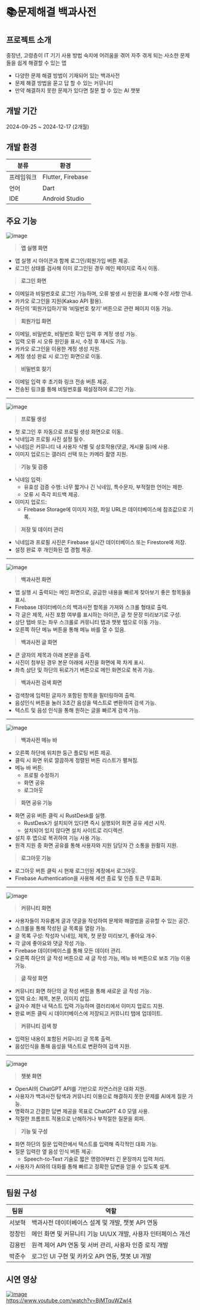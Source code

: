 # 📚문제해결 백과사전  


    
## 프로젝트 소개
중장년, 고령층이 IT 기기 사용 방법 숙지에 어려움을 겪어 자주 겪게 되는 사소한 문제들을 쉽게 해결할 수 있는 앱  
- 다양한 문제 해결 방법이 기재되어 있는 백과사전  
- 문제 해결 방법을 묻고 답 할 수 있는 커뮤니티  
- 만약 해결하지 못한 문제가 있다면 질문 할 수 있는 AI 챗봇  


## 개발 기간
2024-09-25 ~ 2024-12-17 (2개월)
## 개발 환경
|분류|환경|
|------|---|
|프레임워크|Flutter, Firebase|
|언어|Dart|
|IDE|Android Studio|

## 주요 기능
![image](https://github.com/user-attachments/assets/35a08a96-9013-42a9-861e-c45aef103176)
> **앱 실행 화면**
- 앱 실행 시 아이콘과 함께 로그인/회원가입 버튼 제공.
- 로그인 상태를 검사해 이미 로그인된 경우 메인 페이지로 즉시 이동.

>**로그인 화면**
- 이메일과 비밀번호로 로그인 가능하며, 오류 발생 시 원인을 표시해 수정 사항 안내.
- 카카오 로그인을 지원(Kakao API 활용).
- 하단의 ‘회원가입하기’와 ‘비밀번호 찾기’ 버튼으로 관련 페이지 이동 가능.

>**회원가입 화면**
- 이메일, 비밀번호, 비밀번호 확인 입력 후 계정 생성 가능.
- 입력 오류 시 오류 원인을 표시, 수정 후 재시도 가능.
- 카카오 로그인을 이용한 계정 생성 지원.
- 계정 생성 완료 시 로그인 화면으로 이동.

>**비밀번호 찾기**
- 이메일 입력 후 초기화 링크 전송 버튼 제공.
- 전송된 링크를 통해 비밀번호를 재설정하여 로그인 가능.
--------
![image](https://github.com/user-attachments/assets/6516f49c-5ea6-4f74-8e8b-396df799ffc7)
>**프로필 생성**  
- 첫 로그인 후 자동으로 프로필 생성 화면으로 이동.  
- 닉네임과 프로필 사진 설정 필수.  
- 닉네임은 커뮤니티 내 사용자 식별 및 상호작용(댓글, 게시물 등)에 사용.  
- 이미지 업로드는 갤러리 선택 또는 카메라 촬영 지원.  

>**기능 및 검증**  
- 닉네임 입력:  
  - 유효성 검증 수행: 너무 짧거나 긴 닉네임, 특수문자, 부적절한 언어는 제한.  
  - 오류 시 즉각 피드백 제공.  
- 이미지 업로드:  
  - Firebase Storage에 이미지 저장, 파일 URL은 데이터베이스에 참조값으로 기록.  

>**저장 및 데이터 관리**  
- 닉네임과 프로필 사진은 Firebase 실시간 데이터베이스 또는 Firestore에 저장.  
- 설정 완료 후 개인화된 앱 경험 제공.  
--------
![image](https://github.com/user-attachments/assets/82719744-5c1c-40d5-8da8-654dc26f5a6d)
>**백과사전 화면**  
- 앱 실행 시 출력되는 메인 화면으로, 궁금한 내용을 빠르게 찾아보기 좋은 항목들을 표시.  
- Firebase 데이터베이스의 백과사전 항목을 가져와 스크롤 형태로 출력.  
- 각 글은 제목, 사진 포함 여부를 표시하는 아이콘, 글 첫 문장 미리보기로 구성.  
- 상단 탭바 또는 좌우 스크롤로 커뮤니티 탭과 챗봇 탭으로 이동 가능.  
- 오른쪽 하단 메뉴 버튼을 통해 메뉴 바를 열 수 있음.  

>**백과사전 글 화면**  
- 큰 글자의 제목과 아래 본문을 출력.  
- 사진이 첨부된 경우 본문 아래에 사진을 화면에 꽉 차게 표시.  
- 좌측 상단 및 하단의 뒤로가기 버튼으로 메인 화면으로 복귀 가능.  

>**백과사전 검색 화면**  
- 검색창에 입력된 글자가 포함된 항목을 필터링하여 출력.  
- 음성인식 버튼을 눌러 3초간 음성을 텍스트로 변환하여 검색 가능.  
- 텍스트 및 음성 인식을 통해 원하는 글을 빠르게 검색 가능.  
--------
![image](https://github.com/user-attachments/assets/76905d7b-b481-4d8e-aeec-83a1ae677320)
>**백과사전 메뉴 바**  
- 오른쪽 하단에 위치한 둥근 플로팅 버튼 제공.  
- 클릭 시 화면 위로 깔끔하게 정렬된 버튼 리스트가 펼쳐짐.  
- 메뉴 바 버튼:  
  - 프로필 수정하기  
  - 화면 공유  
  - 로그아웃  

>**화면 공유 기능**  
- 화면 공유 버튼 클릭 시 RustDesk를 실행.  
  - RustDesk가 설치되어 있다면 즉시 실행되어 화면 공유 세션 시작.  
  - 설치되어 있지 않다면 설치 사이트로 리디렉션.  
- 설치 후 앱으로 복귀하여 기능 사용 가능.  
- 원격 지원 중 화면 공유를 통해 사용자와 지원 담당자 간 소통을 원활히 지원.  

>**로그아웃 기능**  
- 로그아웃 버튼 클릭 시 현재 로그인된 계정에서 로그아웃.  
- Firebase Authentication을 사용해 세션 종료 및 인증 토큰 무효화.  
--------
![image](https://github.com/user-attachments/assets/6b97d752-55c5-4e39-9891-b7d77ecfdfb2)
>**커뮤니티 화면**  
- 사용자들이 자유롭게 글과 댓글을 작성하여 문제와 해결법을 공유할 수 있는 공간.  
- 스크롤을 통해 작성된 글 목록을 열람 가능.  
- 글 목록 구성: 작성자 닉네임, 제목, 첫 문장 미리보기, 좋아요 개수.  
- 각 글에 좋아요와 댓글 작성 가능.  
- Firebase 데이터베이스를 통해 모든 데이터 관리.  
- 오른쪽 하단의 글 작성 버튼으로 새 글 작성 가능, 메뉴 바 버튼으로 보조 기능 이용 가능.  

>**글 작성 화면**  
- 커뮤니티 화면 하단의 글 작성 버튼을 통해 새로운 글 작성 가능.  
- 입력 요소: 제목, 본문, 이미지 삽입.  
- 글자수 제한 내 텍스트 입력 가능하며 갤러리에서 이미지 업로드 지원.  
- 완료 버튼 클릭 시 데이터베이스에 저장되고 커뮤니티 탭에 업데이트.  

>**커뮤니티 검색 창**  
- 입력된 내용이 포함된 커뮤니티 글 목록 출력.  
- 음성인식을 통해 음성을 텍스트로 변환하여 검색 지원.  
--------
![image](https://github.com/user-attachments/assets/56d4a4ec-92a5-4b5d-a561-517064301671)
>**챗봇 화면**  
- OpenAI의 ChatGPT API를 기반으로 자연스러운 대화 지원.  
- 사용자가 백과사전 탐색과 커뮤니티 이용으로 해결하지 못한 문제를 AI에게 질문 가능.  
- 명확하고 간결한 답변 제공을 목표로 ChatGPT 4.0 모델 사용.  
- 적절한 프롬프트 적용으로 난해하거나 부적절한 질문을 회피.  

>**기능 및 구성**  
- 화면 하단의 질문 입력란에서 텍스트를 입력해 즉각적인 대화 가능.  
- 질문 입력란 옆 음성 인식 버튼 제공:  
  - Speech-to-Text 기술로 짧은 명령어부터 긴 문장까지 입력 처리.  
- 사용자가 AI와의 대화를 통해 빠르고 정확한 답변을 얻을 수 있도록 설계.  

--------
## 팀원 구성
|팀원|역할|
|------|---|
|서보혁|백과사전 데이터베이스 설계 및 개발, 챗봇 API 연동|
|정창민|메인 화면 및 커뮤니티 기능 UI/UX 개발, 사용자 인터페이스 개선|
|김용빈|원격 제어 API 연동 및 서버 관리, 사용자 인증 로직 개발|
|박준수|로그인 UI 구현 및 카카오 API 연동, 챗봇 UI 개발|

## 시연 영상
[![image](https://github.com/user-attachments/assets/0dcb87a9-0d27-408a-83e0-c7de4f238fad)](https://www.youtube.com/watch?v=BjMTquWZwI4)  
https://www.youtube.com/watch?v=BjMTquWZwI4


